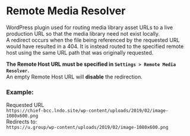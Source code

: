 # Remote Media Resolver
WordPress plugin used for routing media library asset URLs to a live production URL so that the media library need not exist locally.    
A redirect occurs when the file being referenced by the requested URL would have resulted in a 404. It is instead routed to the specified remote host using the same URL path that was originally requested.

**The Remote Host URL must be specified in `Settings > Remote Media Resolver`.**  
An empty Remote Host URL will **disable** the redirection.

### Example:
Requested URL  
`https://chief-bcc.lndo.site/wp-content/uploads/2019/02/image-1080x600.png`  
Redirects to:  
`https://u.group/wp-content/uploads/2019/02/image-1080x600.png`
